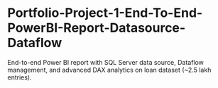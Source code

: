 # Portfolio-Project-1-End-To-End-PowerBI-Report-Datasource-Dataflow
End-to-end Power BI report with SQL Server data source, Dataflow management, and advanced DAX analytics on loan dataset (~2.5 lakh entries).
